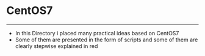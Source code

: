 # CentOS7
***
+ In this Directory i placed many practical ideas based on CentOS7 
+ Some of them are presented in the form of scripts and some of them are clearly stepwise explained in red

